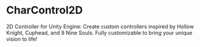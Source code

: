 # CharControl2D
2D Controller for Unity Engine: Create custom controllers inspired by Hollow Knight, Cuphead, and 9 Nine Souls. Fully customizable to bring your unique vision to life!
